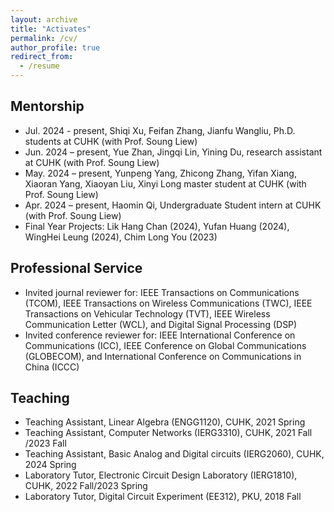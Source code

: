 ```yaml
---
layout: archive
title: "Activates"
permalink: /cv/
author_profile: true
redirect_from:
  - /resume
---
```


Mentorship
------
* Jul. 2024 - present, Shiqi Xu, Feifan Zhang, Jianfu Wangliu, Ph.D. students at CUHK (with Prof. Soung Liew)
* Jun. 2024 – present, Yue Zhan, Jingqi Lin, Yining Du, research assistant at CUHK (with Prof. Soung Liew)
* May. 2024 – present, Yunpeng Yang, Zhicong Zhang, Yifan Xiang, Xiaoran Yang, Xiaoyan Liu, Xinyi Long master student at CUHK (with Prof. Soung Liew)
* Apr. 2024 – present, Haomin Qi, Undergraduate Student intern at CUHK (with Prof. Soung Liew)
* Final Year Projects: Lik Hang Chan (2024), Yufan Huang (2024), WingHei Leung (2024), Chim Long You
(2023)

Professional Service
------
* Invited journal reviewer for: IEEE Transactions on Communications (TCOM), IEEE Transactions on Wireless Communications (TWC), IEEE Transactions on Vehicular Technology (TVT), IEEE Wireless Communication Letter (WCL), and Digital Signal Processing (DSP)
* Invited conference reviewer for: IEEE International Conference on Communications (ICC), IEEE Conference on Global Communications (GLOBECOM), and International Conference on Communications in China (ICCC)

Teaching
------
* Teaching Assistant, Linear Algebra (ENGG1120), CUHK, 2021 Spring
* Teaching Assistant, Computer Networks (IERG3310), CUHK, 2021 Fall /2023 Fall
* Teaching Assistant, Basic Analog and Digital circuits (IERG2060), CUHK, 2024 Spring
* Laboratory Tutor, Electronic Circuit Design Laboratory (IERG1810), CUHK, 2022 Fall/2023 Spring
* Laboratory Tutor, Digital Circuit Experiment (EE312), PKU, 2018 Fall
